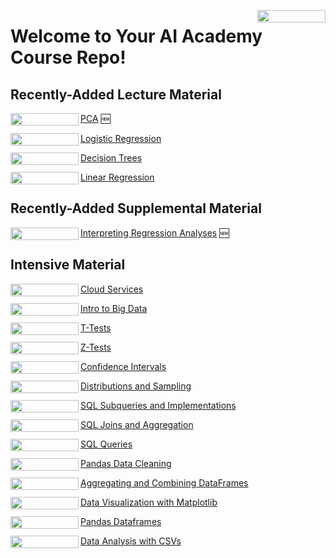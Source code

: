 <a href="https://nbviewer.org/github/flatiron-school/DS-Deloitte-02062023/tree/main/" 
   target="_parent">
   <img align="right" 
      src="https://raw.githubusercontent.com/jupyter/design/master/logos/Badges/nbviewer_badge.png" 
      width="109" height="20">
</a>

# Welcome to Your AI Academy Course Repo!

## Recently-Added Lecture Material

[PCA](https://github.com/flatiron-school/DS-Deloitte-02062023/tree/main/PCA) 🆕
<a href="https://nbviewer.org/github/flatiron-school/DS-Deloitte-02062023/tree/main/PCA" target = "_parent">
   <img align="left" src="https://raw.githubusercontent.com/jupyter/design/master/logos/Badges/nbviewer_badge.png" width="109" height="20">
</a>

[Logistic Regression](https://github.com/flatiron-school/DS-Deloitte-02062023/tree/main/archived/Logistic%20Regression)
<a href="https://nbviewer.org/github/flatiron-school/DS-Deloitte-02062023/blob/main/archived/Logistic%20Regression" target = "_parent">
   <img align="left" src="https://raw.githubusercontent.com/jupyter/design/master/logos/Badges/nbviewer_badge.png" width="109" height="20">
</a>

[Decision Trees](https://github.com/flatiron-school/DS-Deloitte-02062023/tree/main/archived/Decision%20Trees)
<a href="https://nbviewer.org/github/flatiron-school/DS-Deloitte-02062023/blob/main/archived/Decision%20Trees" target = "_parent">
   <img align="left" src="https://raw.githubusercontent.com/jupyter/design/master/logos/Badges/nbviewer_badge.png" width="109" height="20">
</a>

[Linear Regression](https://github.com/flatiron-school/DS-Deloitte-02062023/tree/main/archived/Linear%20Regression)
<a href="https://nbviewer.org/github/flatiron-school/DS-Deloitte-02062023/blob/main/archived/Linear%20Regression" target = "_parent">
   <img align="left" src="https://raw.githubusercontent.com/jupyter/design/master/logos/Badges/nbviewer_badge.png" width="109" height="20">
</a>

## Recently-Added Supplemental Material

[Interpreting Regression Analyses](https://github.com/flatiron-school/DS-Deloitte-02062023/tree/main/supplemental/Interpreting%20Regression%20Analyses) 🆕 
<a href="https://nbviewer.org/github/flatiron-school/DS-Deloitte-02062023/blob/main/supplemental/Interpreting%20Regression%20Analyses" target = "_parent">
   <img align="left" src="https://raw.githubusercontent.com/jupyter/design/master/logos/Badges/nbviewer_badge.png" width="109" height="20">
</a>

## Intensive Material

[Cloud Services](https://github.com/flatiron-school/DS-Deloitte-02062023/tree/main/archived/cloud_services.ipynb)
<a href="https://nbviewer.org/github/flatiron-school/DS-Deloitte-02062023/blob/main/archived/cloud_services.ipynb" target = "_parent">
   <img align="left" src="https://raw.githubusercontent.com/jupyter/design/master/logos/Badges/nbviewer_badge.png" width="109" height="20">
</a>

[Intro to Big Data](https://github.com/flatiron-school/DS-Deloitte-02062023/tree/main/archived/big_data_intro.ipynb)
<a href="https://nbviewer.org/github/flatiron-school/DS-Deloitte-02062023/blob/main/archived/big_data_intro.ipynb" target = "_parent">
   <img align="left" src="https://raw.githubusercontent.com/jupyter/design/master/logos/Badges/nbviewer_badge.png" width="109" height="20">
</a>

[T-Tests](https://github.com/flatiron-school/DS-Deloitte-02062023/tree/main/archived/T-Tests.ipynb)
<a href="https://nbviewer.org/github/flatiron-school/DS-Deloitte-02062023/blob/main/archived/T-Tests.ipynb" target = "_parent">
   <img align="left" src="https://raw.githubusercontent.com/jupyter/design/master/logos/Badges/nbviewer_badge.png" width="109" height="20">
</a>

[Z-Tests](https://github.com/flatiron-school/DS-Deloitte-02062023/tree/main/archived/Z-Tests)
<a href="https://nbviewer.org/github/flatiron-school/DS-Deloitte-02062023/blob/main/archived/Z-Tests" target = "_parent">
   <img align="left" src="https://raw.githubusercontent.com/jupyter/design/master/logos/Badges/nbviewer_badge.png" width="109" height="20">
</a>

[Confidence Intervals](https://github.com/flatiron-school/DS-Deloitte-02062023/tree/main/archived/confidence_intervals)
<a href="https://nbviewer.org/github/flatiron-school/DS-Deloitte-02062023/blob/main/archived/confidence_intervals" target = "_parent">
   <img align="left" src="https://raw.githubusercontent.com/jupyter/design/master/logos/Badges/nbviewer_badge.png" width="109" height="20">
</a>

[Distributions and Sampling](https://github.com/flatiron-school/DS-Deloitte-02062023/blob/main/archived/statistical_distributions.ipynb)
<a href="https://nbviewer.org/github/flatiron-school/DS-Deloitte-02062023/blob/main/archived/statistical_distributions.ipynb" target = "_parent">
   <img align="left" src="https://raw.githubusercontent.com/jupyter/design/master/logos/Badges/nbviewer_badge.png" width="109" height="20">
</a>

[SQL Subqueries and Implementations](https://github.com/flatiron-school/DS-Deloitte-02062023/blob/main/archived/SQL_Subqueries.ipynb)
<a href="https://nbviewer.org/github/flatiron-school/DS-Deloitte-02062023/blob/main/archived/SQL_Subqueries.ipynb" target = "_parent">
   <img align="left" src="https://raw.githubusercontent.com/jupyter/design/master/logos/Badges/nbviewer_badge.png" width="109" height="20">
</a>

[SQL Joins and Aggregation](https://github.com/flatiron-school/DS-Deloitte-02062023/blob/main/archived/sqljoinsandaggregation.ipynb)
<a href="https://nbviewer.org/github/flatiron-school/DS-Deloitte-02062023/blob/main/archived/sqljoinsandaggregation.ipynb" target = "_parent">
   <img align="left" src="https://raw.githubusercontent.com/jupyter/design/master/logos/Badges/nbviewer_badge.png" width="109" height="20">
</a>

[SQL Queries](https://github.com/flatiron-school/DS-Deloitte-02062023/blob/main/archived/sql1.ipynb)
<a href="https://nbviewer.org/github/flatiron-school/DS-Deloitte-02062023/blob/main/archived/sql1.ipynb" target = "_parent">
   <img align="left" src="https://raw.githubusercontent.com/jupyter/design/master/logos/Badges/nbviewer_badge.png" width="109" height="20">
</a>

[Pandas Data Cleaning](https://github.com/flatiron-school/DS-Deloitte-02062023/blob/main/archived/pandas_data_cleaning.ipynb)
<a href="https://nbviewer.org/github/flatiron-school/DS-Deloitte-02062023/blob/main/archived/pandas_data_cleaning.ipynb" target = "_parent">
   <img align="left" src="https://raw.githubusercontent.com/jupyter/design/master/logos/Badges/nbviewer_badge.png" width="109" height="20">
</a>

[Aggregating and Combining DataFrames](https://github.com/flatiron-school/DS-Deloitte-02062023/blob/main/archived/aggregating_combining_dataframes.ipynb)
<a href="https://nbviewer.org/github/flatiron-school/DS-Deloitte-02062023/blob/main/archived/aggregating_combining_dataframes.ipynb" target = "_parent">
   <img align="left" src="https://raw.githubusercontent.com/jupyter/design/master/logos/Badges/nbviewer_badge.png" width="109" height="20">
</a>

[Data Visualization with Matplotlib](https://github.com/flatiron-school/DS-Deloitte-02062023/blob/main/archived/data_visualization.ipynb)
<a href="https://nbviewer.org/github/flatiron-school/DS-Deloitte-02062023/blob/main/archived/data_visualization.ipynb" target = "_parent">
   <img align="left" src="https://raw.githubusercontent.com/jupyter/design/master/logos/Badges/nbviewer_badge.png" width="109" height="20">
</a>

[Pandas Dataframes](https://github.com/flatiron-school/DS-Deloitte-02062023/blob/main/archived/data_manipulation_plotting_pandas.ipynb)
<a href="https://nbviewer.org/github/flatiron-school/DS-Deloitte-02062023/blob/main/archived/data_analysis.ipynb" target = "_parent">
   <img align="left" src="https://raw.githubusercontent.com/jupyter/design/master/logos/Badges/nbviewer_badge.png" width="109" height="20">
</a>

[Data Analysis with CSVs](https://github.com/flatiron-school/DS-Deloitte-02062023/blob/main/archived/data_manipulation_plotting_pandas.ipynb)
<a href="https://nbviewer.org/github/flatiron-school/DS-Deloitte-02062023/blob/main/archived/data_analysis.ipynb" target = "_parent">
   <img align="left" src="https://raw.githubusercontent.com/jupyter/design/master/logos/Badges/nbviewer_badge.png" width="109" height="20">
</a>

<!-- [Spark Machine Learning](https://github.com/flatiron-school/DS-Deloitte-02062023/blob/main/supplemental/spark_machine_learning.ipynb) 
<a href="https://nbviewer.org/github/flatiron-school/DS-Deloitte-02062023/blob/main/supplemental/spark_machine_learning.ipynb" target = "_parent">
   <img align="left" src="https://raw.githubusercontent.com/jupyter/design/master/logos/Badges/nbviewer_badge.png" width="109" height="20">
</a>

[Spark Programming](https://github.com/flatiron-school/DS-Deloitte-02062023/blob/main/supplemental/spark_programming.ipynb)
<a href="https://nbviewer.org/github/flatiron-school/DS-Deloitte-02062023/blob/main/supplemental/spark_programming.ipynb" target = "_parent">
   <img align="left" src="https://raw.githubusercontent.com/jupyter/design/master/logos/Badges/nbviewer_badge.png" width="109" height="20">
</a>

[ASA Statement on P-Values](https://github.com/flatiron-school/DS-Deloitte-02062023/blob/main/supplemental/The%20ASA%20Statement%20on%20p%20Values.pdf)
<a href="https://nbviewer.org/github/flatiron-school/DS-Deloitte-02062023/blob/main/supplemental/The%20ASA%20Statement%20on%20p%20Values.pdf" target = "_parent">
   <img align="left" src="https://raw.githubusercontent.com/jupyter/design/master/logos/Badges/nbviewer_badge.png" width="109" height="20">
</a>

[Statistical Tests, P Values, Confidence Intervals & Power](https://github.com/flatiron-school/DS-Deloitte-02062023/blob/main/supplemental/Statistical%20Tests%2C%20P%20Values%2C%20Confidence%20Intervals%20%26%20Power.pdf)
<a href="https://nbviewer.org/github/flatiron-school/DS-Deloitte-02062023/blob/main/supplemental/Statistical%20Tests%2C%20P%20Values%2C%20Confidence%20Intervals%20%26%20Power.pdf" target = "_parent">
   <img align="left" src="https://raw.githubusercontent.com/jupyter/design/master/logos/Badges/nbviewer_badge.png" width="109" height="20">
</a>

[In Defense of P-Values](https://github.com/flatiron-school/DS-Deloitte-02062023/blob/main/supplemental/In%20Defense%20of%20P%20Values.pdf)
<a href="https://nbviewer.org/github/flatiron-school/DS-Deloitte-02062023/blob/main/supplemental/In%20Defense%20of%20P%20Values.pdf" target = "_parent">
   <img align="left" src="https://raw.githubusercontent.com/jupyter/design/master/logos/Badges/nbviewer_badge.png" width="109" height="20">
</a>

[How to Read a Paper](https://github.com/flatiron-school/DS-Deloitte-02062023/blob/main/supplemental/How%20to%20Read%20a%20Paper.pdf)
<a href="https://nbviewer.org/github/flatiron-school/DS-Deloitte-02062023/blob/main/supplemental/How%20to%20Read%20a%20Paper.pdf" target = "_parent">
   <img align="left" src="https://raw.githubusercontent.com/jupyter/design/master/logos/Badges/nbviewer_badge.png" width="109" height="20">
</a>

[Design & Aanlysis of Experiments](https://github.com/flatiron-school/DS-Deloitte-02062023/blob/main/supplemental/Design%20%26%20Analysis%20of%20Experiments%20(Solutions%20Manual).pdf)
<a href="https://nbviewer.org/github/flatiron-school/DS-Deloitte-02062023/blob/main/supplemental/Design%20%26%20Analysis%20of%20Experiments%20(Solutions%20Manual).pdf" target = "_parent">
   <img align="left" src="https://raw.githubusercontent.com/jupyter/design/master/logos/Badges/nbviewer_badge.png" width="109" height="20">
</a>

[Pandas Data Profiling](https://github.com/flatiron-school/DS-Deloitte-02062023/tree/main/supplemental/Pandas%20Data%20Profiling)
<a href="https://nbviewer.org/github/flatiron-school/DS-Deloitte-02062023/blob/main/supplemental/Pandas%20Data%20Profiling" target = "_parent">
   <img align="left" src="https://raw.githubusercontent.com/jupyter/design/master/logos/Badges/nbviewer_badge.png" width="109" height="20">
</a>

[Intro to Pandas](https://github.com/flatiron-school/DS-Deloitte-02062023/blob/main/supplemental/pandas_intro.ipynb)
<a href="https://nbviewer.org/github/flatiron-school/DS-Deloitte-02062023/blob/main/supplemental/pandas_intro.ipynb" target = "_parent">
   <img align="left" src="https://raw.githubusercontent.com/jupyter/design/master/logos/Badges/nbviewer_badge.png" width="109" height="20">
</a>

[Python Data Manipulation](https://github.com/flatiron-school/DS-Deloitte-02062023/blob/main/supplemental/python_data_manipulation.ipynb)
<a href="https://nbviewer.org/github/flatiron-school/DS-Deloitte-02062023/blob/main/supplemental/python_data_manipulation.ipynb" target = "_parent">
   <img align="left" src="https://raw.githubusercontent.com/jupyter/design/master/logos/Badges/nbviewer_badge.png" width="109" height="20">
</a> -->

